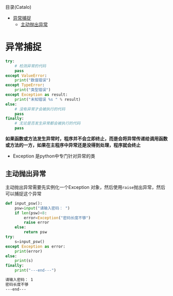 <!--961032830987546d0e6d54829fc886f6-->

目录(Catalo)

* [异常捕捉](#异常捕捉)
  * [主动抛出异常](#主动抛出异常)

<!--a46263f7a69f33f39fc26f907cdb773a-->
# 异常捕捉

```python
try:
    # 检测异常的代码
    pass
except ValueError:
    print("数值错误")
except TypeError:
    print("类型错误")
except Exception as result:
    print("未知错误 %s " % result)
else:
    # 没有异常才会被执行的代码
    pass
finally:
    # 无论是否发生异常都会被执行的代码
    pass
```

**如果函数或方法发生异常时，程序并不会立即终止，而是会将异常传递给调用函数或方法的一方，如果在主程序中异常还是没得到处理，程序就会终止**

* Exception 是python中专门针对异常的类

## 主动抛出异常

主动抛出异常需要先实例化一个Exception 对象，然后使用`raise`抛出异常，然后可以捕捉这个异常

```python
def input_psw():
    psw=input("请输入密码： ")
    if len(psw)<8:
        error=Exception("密码长度不够")
        raise error
    else:
        return psw
try:
    s=input_psw()
except Exception as error:
    print(error)
else:
    print(s)
finally:
    print("---end---")
```

```txt
请输入密码： 1
密码长度不够
---end---
```